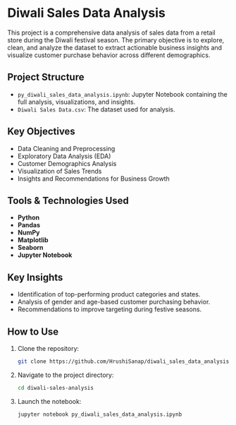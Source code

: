 # Diwali Sales Data Analysis

This project is a comprehensive data analysis of sales data from a retail store during the Diwali festival season. The primary objective is to explore, clean, and analyze the dataset to extract actionable business insights and visualize customer purchase behavior across different demographics.

## Project Structure

- `py_diwali_sales_data_analysis.ipynb`: Jupyter Notebook containing the full analysis, visualizations, and insights.
- `Diwali Sales Data.csv`: The dataset used for analysis.

## Key Objectives

- Data Cleaning and Preprocessing
- Exploratory Data Analysis (EDA)
- Customer Demographics Analysis
- Visualization of Sales Trends
- Insights and Recommendations for Business Growth

## Tools & Technologies Used

- **Python**
- **Pandas**
- **NumPy**
- **Matplotlib**
- **Seaborn**
- **Jupyter Notebook**

## Key Insights

- Identification of top-performing product categories and states.
- Analysis of gender and age-based customer purchasing behavior.
- Recommendations to improve targeting during festive seasons.


## How to Use

1. Clone the repository:  
   ```bash
   git clone https://github.com/HrushiSanap/diwali_sales_data_analysis.git
2. Navigate to the project directory:
    ```bash
    cd diwali-sales-analysis
3. Launch the notebook:
    ```bash
    jupyter notebook py_diwali_sales_data_analysis.ipynb